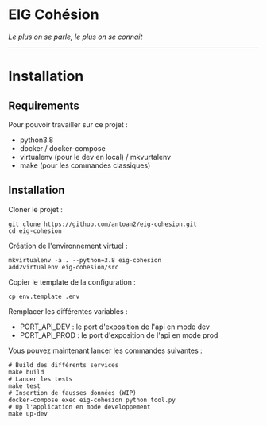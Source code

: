 EIG Cohésion<a name="TOP"></a>
===================
*Le plus on se parle, le plus on se connait*

- - - - 
# Installation

## Requirements

Pour pouvoir travailler sur ce projet :
- python3.8
- docker / docker-compose
- virtualenv (pour le dev en local) / mkvurtalenv
- make (pour les commandes classiques)

## Installation

Cloner le projet :

    git clone https://github.com/antoan2/eig-cohesion.git
    cd eig-cohesion

Création de l'environnement virtuel :

    mkvirtualenv -a . --python=3.8 eig-cohesion
    add2virtualenv eig-cohesion/src

Copier le template de la configuration :

    cp env.template .env

Remplacer les différentes variables :
- PORT_API_DEV : le port d'exposition de l'api en mode dev
- PORT_API_PROD : le port d'exposition de l'api en mode prod

Vous pouvez maintenant lancer les commandes suivantes :

    # Build des différents services
    make build
    # Lancer les tests
    make test
    # Insertion de fausses données (WIP)
    docker-compose exec eig-cohesion python tool.py
    # Up l'application en mode developpement
    make up-dev